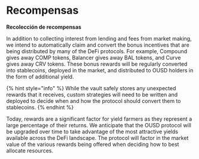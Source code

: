 # Recompensas

**Recolección de recompensas**

In addition to collecting interest from lending and fees from market making, we intend to automatically claim and convert the bonus incentives that are being distributed by many of the DeFi protocols. For example, Compound gives away COMP tokens, Balancer gives away BAL tokens, and Curve gives away CRV tokens. These bonus rewards will be regularly converted into stablecoins, deployed in the market, and distributed to OUSD holders in the form of additional yield.

{% hint style="info" %}
While the vault safely stores any unexpected rewards that it receives, custom strategies will need to be written and deployed to decide when and how the protocol should convert them to stablecoins.
{% endhint %}

Today, rewards are a significant factor for yield farmers as they represent a large percentage of their returns. We anticipate that the OUSD protocol will be upgraded over time to take advantage of the most attractive yields available across the DeFi landscape. The protocol will factor in the market value of the various rewards being offered when deciding how to best allocate resources.



